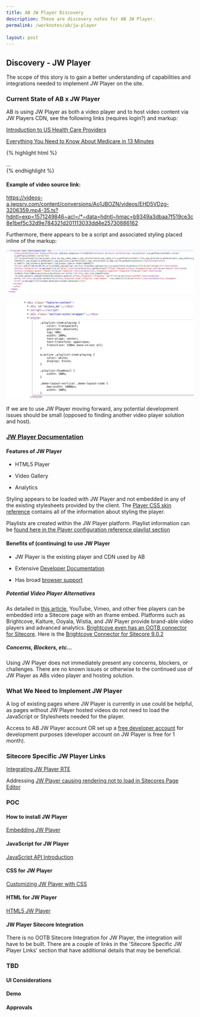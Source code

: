 ```yaml
---
title: AB JW Player Discovery
description: These are discovery notes for AB JW Player.
permalink: /worknotes/ab/jw-player

layout: post
---
```


## Discovery - JW Player

The scope of this story is to gain a better understanding of capabilities and integrations needed to implement JW Player on the site.

### Current State of AB x JW Player

AB is using JW Player as both a video player and to host video content via JW Players CDN, see the following links (requires login?) and markup:

[Introduction to US Health Care Providers](https://www.advisory.com/research/health-care-industry-committee/members/resources/2019/introduction-to-us-health-care-providers)

[Everything You Need to Know About Medicare in 13 Minutes](https://www.advisory.com/research/health-care-industry-committee/multimedia/everything-you-need-to-know-about-medicare-in-13-minutes)

{% highlight html %}
<div id="jwplayer-playlist" class="jwplayer jw-reset jw-state-idle jw-stretch-uniform jw-flag-aspect-mode jw-breakpoint-5 jw-floating-dismissible jw-flag-user-inactive" tabindex="0" aria-label="Video Player" role="application" style="width: 100%;" aria-describedby="jw-shortcuts-tooltip-explanation">...</div>
{% endhighlight %}

#### Example of video source link:

https://videos-a.jwpsrv.com/content/conversions/Ao1JBOZN/videos/EHD5VDzg-3206359.mp4-35.ts?hdntl=exp=1571249846~acl=/*~data=hdntl~hmac=b9349a3dbaa7f519ce3c8e1bef5c32d9e784321d201113033dd4e25730886162

Furthermore, there appears to be a script and associated styling placed inline of the markup:

![alt text](../../assets/img/ab/ab-jw-player-inline-script.png "JW Player Inline Script in Markup")

![alt text](../../assets/img/ab/ab-jw-player-inline-style.png "JW Player Inline Style in Markup")

If we are to use JW Player moving forward, any potential development issues should be small (opposed to finding another video player solution and host).

### [JW Player Documentation](https://beta-developer.jwplayer.com/jwplayer/docs)

#### Features of JW Player

* HTML5 Player

* Video Gallery

* Analytics

Styling appears to be loaded with JW Player and not embedded in any of the existing stylesheets provided by the client. The [Player CSS skin reference](https://beta-developer.jwplayer.com/jwplayer/docs/jw8-css-skin-reference) contains all of the information about styling the player.

Playlists are created within the JW Player platform. Playlist information can be [found here in the Player configuration reference playlist section](https://beta-developer.jwplayer.com/jwplayer/docs/jw8-player-configuration-reference#section-playlists)

#### Benefits of (continuing) to use JW Player

* JW Player is the existing player and CDN used by AB

* Extensive [Developer Documentation](https://beta-developer.jwplayer.com/jwplayer/docs)

* Has broad [browser support](https://support.jwplayer.com/articles/browser-support)

##### Potential Video Player Alternatives

As detailed in [this article](https://50wheel.com/top-online-video-platforms-integrate-sitecore/), YouTube, Vimeo, and other free players can be embedded into a Sitecore page with an iframe embed. Platforms such as Brightcove, Kalture, Ooyala, Wistia, and JW Player provide brand-able video players and advanced analytics. [Brightcove even has an OOTB connector for Sitecore](https://support.brightcove.com/getting-started-brightcove-video-connect-sitecore-experience-platform). Here is the [Brightcove Connector for Sitecore 9.0.2](https://github.com/BrightcoveOS/Sitecore-Connector/releases/tag/v9.0.2)

##### Concerns, Blockers, etc...

Using JW Player does not immediately present any concerns, blockers, or challenges. There are no known issues or otherwise to the continued use of JW Player as ABs video player and hosting solution.

### What We Need to Implement JW Player

A log of existing pages where JW Player is currently in use could be helpful, as pages without JW Player hosted videos do not need to load the JavaScript or Stylesheets needed for the player.

Access to AB JW Player account OR set up a [free developer account](https://www.jwplayer.com/pricing/) for development purposes (developer account on JW Player is free for 1 month).

### Sitecore Specific JW Player Links

[Integrating JW Player RTE](https://www.tadigital.com/blog/integrating-jw-player-rich-text-editor/)

Addressing [JW Player causing rendering not to load in Sitecores Page Editor](https://stackoverflow.com/questions/28545873/jwplayer-causes-rendering-not-to-load-in-sitecores-page-editor)

### POC

#### How to install JW Player

[Embedding JW Player](https://support.jwplayer.com/articles/how-to-embed-a-jwplayer)

#### JavaScript for JW Player

[JavaScript API Introduction](https://developer.jwplayer.com/jw-player/docs/developer-guide/api/javascript_api_introduction/)

#### CSS for JW Player

[Customizing JW Player with CSS](https://developer.jwplayer.com/jw-player/docs/developer-guide/customization/css-skinning/skins_example/)

#### HTML for JW Player

[HTML5 JW Player](https://developer.jwplayer.com/jw-player/docs/developer-guide/getting-started/add-an-html5-player/)

#### JW Player Sitecore Integration

There is no OOTB Sitecore Integration for JW Player, the integration will have to be built. There are a couple of links in the 'Sitecore Specific JW Player Links' section that have additional details that may be beneficial.

### TBD

#### UI Considerations

#### Demo

#### Approvals